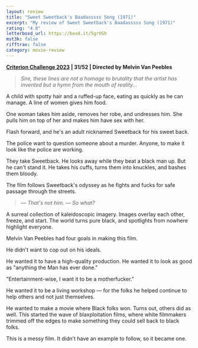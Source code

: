 ```yaml
---
layout: review
title: "Sweet Sweetback's Baadasssss Song (1971)"
excerpt: "My review of Sweet Sweetback's Baadasssss Song (1971)"
rating: "4.0"
letterboxd_url: https://boxd.it/5grVGh
mst3k: false
rifftrax: false
category: movie-review
---
```


<b><a href="https://boxd.it/pXW6q/detail">Criterion Challenge 2023</a> | 31/52 | Directed by Melvin Van Peebles</b>

<blockquote><i>Sire, these lines are not a homage to brutality that the artist has invented but a hymn from the mouth of reality...</i></blockquote>

A child with spotty hair and a ruffed-up face, eating as quickly as he can manage. A line of women gives him food.

One woman takes him aside, removes her robe, and undresses him. She pulls him on top of her and makes him have sex with her.

Flash forward, and he's an adult nicknamed Sweetback for his sweet back.

The police want to question someone about a murder. Anyone, to make it look like the police are working.

They take Sweetback. He looks away while they beat a black man up. But he can't stand it. He takes his cuffs, turns them into knuckles, and bashes them bloody.

The film follows Sweetback's odyssey as he fights and fucks for safe passage through the streets.

<blockquote><i>— That's not him.
— So what?</i></blockquote>

A surreal collection of kaleidoscopic imagery. Images overlay each other, freeze, and start. The world turns pure black, and spotlights from nowhere highlight everyone.

Melvin Van Peebles had four goals in making this film.

He didn't want to cop out on his ideals.

He wanted it to have a high-quality production. He wanted it to look as good as "anything the Man has ever done."

"Entertainment-wise, I want it to be a motherfucker."

He wanted it to be a living workshop — for the folks he helped continue to help others and not just themselves.

He wanted to make a movie where Black folks won. Turns out, others did as well. This started the wave of blaxploitation films, where white filmmakers trimmed off the edges to make something they could sell back to black folks.

This is a messy film. It didn't have an example to follow, so it became one.
